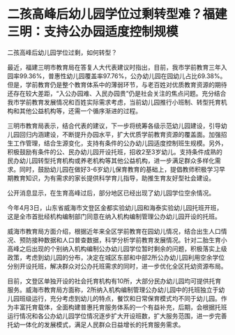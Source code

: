 # 二孩高峰后幼儿园学位过剩转型难？福建三明：支持公办园适度控制规模

二孩高峰后幼儿园学位过剩，如何转型？

最近，福建三明市教育局在答复人大代表建议时指出，目前，我市学前教育三年入园率99.36%，普惠性幼儿园覆盖率97.76%，公办幼儿园在园幼儿占比69.38%。但是，学前教育仍是整个教育体系中的薄弱环节，与老百姓对优质教育资源的期待还存在较大差距，“入公办园难、入民办园贵”仍是社会关注的焦点问题。充分结合我市学前教育发展情况和百姓实际需求考虑，当前幼儿园推行小班制、转型托育机构和其他公益机构等，还需一个循序渐进的过程。

三明市教育局表示，结合代表的建议，下一步将统筹各级示范幼儿园建设，引导幼儿园回归内涵建设，不断提升办园水平，扩大优质学前教育资源的覆盖面。加强招生工作管理，结合生源变化，支持有条件的公办幼儿园适度控制班生规模。另外，积极鼓励有条件的公、民办幼儿园开设托班，招收2至3岁幼儿。支持条件成熟的民办幼儿园转型托育机构或养老机构等其他公益机构，进一步满足群众多样化需求。同时，鼓励幼儿园在做好3-6岁幼儿保育教育的基础上，提倡教师积极学习早期教育知识，为有需求的家长提供科学育儿指导，助推生育友好型社会建设。

公开消息显示，在生育高峰过后，部分地区已经出现了幼儿园学位空余情况。

今年4月3日，山东省威海市文登区金都实验幼儿园和海泰实验幼儿园托班开班，这是全市首批经机构编制部门同意在纳入机构编制管理公办幼儿园开设的托班。

威海市教育局方面介绍，根据近年来全区学前教育在园幼儿情况，结合出生人口情况、预防接种数据和人口普查数据，科学分析学前教育发展情况。针对二胎生育小高峰之后出现的个别纳入机构编制公办幼儿园学位暂时剩余的问题，积极落实上级政策，考虑到幼儿园的分布，决定在城区东部和中部2所公办幼儿园利用空余学位分别开设托班，解决群众对公办托班需求的同时，进一步优化全区托幼资源布局。

目前，文登区单独开设的社会托育机构有10所，大部分民办幼儿园均可提供托育服务。威海市教育局方面称，2所纳入机构编制管理公办幼儿园中的托班独立于幼儿园班级运行，充分考虑到幼儿的特点，餐饮和日常保育模式均不同于幼儿园。作为丰富托育载体，全面构建普惠托育服务体系的一个有益补充，后期，会根据托班运行情况和各公办幼儿园学位情况逐步扩大开设班数，扩大服务范围，进一步完善托幼一体化的发展模式，满足人民群众日益增长的托育服务需求。

